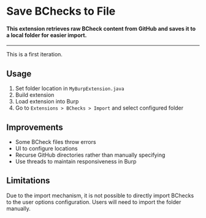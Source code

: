 # Save BChecks to File
#### This extension retrieves raw BCheck content from GitHub and saves it to a local folder for easier import.

---

This is a first iteration.
## Usage
1. Set folder location in `MyBurpExtension.java`
2. Build extension
3. Load extension into Burp
4. Go to `Extensions > BChecks > Import` and select configured folder

## Improvements

- Some BCheck files throw errors
- UI to configure locations
- Recurse GitHub directories rather than manually specifying
- Use threads to maintain responsiveness in Burp

## Limitations
Due to the import mechanism, it is not possible to directly import BChecks to the user options configuration. Users will need to import the folder manually.
